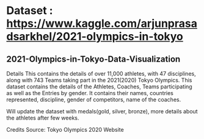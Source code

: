 # Dataset : https://www.kaggle.com/arjunprasadsarkhel/2021-olympics-in-tokyo
## 2021-Olympics-in-Tokyo-Data-Visualization
Details
This contains the details of over 11,000 athletes, with 47 disciplines, along with 743 Teams taking part in the 2021(2020) Tokyo Olympics.
This dataset contains the details of the Athletes, Coaches, Teams participating as well as the Entries by gender. It contains their names, countries represented, discipline, gender of competitors, name of the coaches.

Will update the dataset with medals(gold, silver, bronze), more details about the athletes after few weeks.

Credits
Source: Tokyo Olympics 2020 Website
